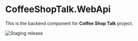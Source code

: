 # CoffeeShopTalk.WebApi
This is the backend component for **Coffee Shop Talk** project.

![Staging release](https://github.com/weisong0908/CoffeeShopTalk.WebApi/workflows/Staging%20release/badge.svg)
